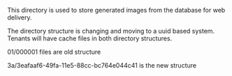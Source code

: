 This directory is used to store generated images from the database for web delivery.

The directory structure is changing and moving to a uuid based system. Tenants will have
cache files in both directory structures.

01/000001 files are old structure

3a/3eafaaf6-49fa-11e5-88cc-bc764e044c41 is the new structure
